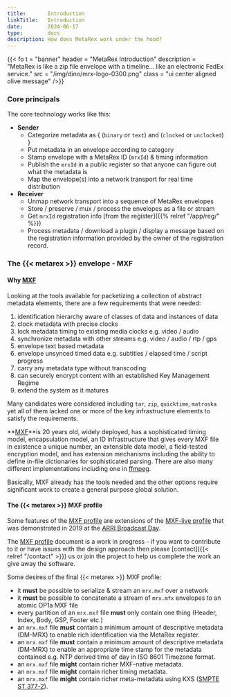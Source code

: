 ```yaml
---
title:       Introduction
linkTitle:   Introduction
date:        2024-06-17
type:        docs
description: How does MetaRex work under the hood?
---
```


{{< fo t = "banner"
    header = "MetaRex Introduction"
    description = "MetaRex is like a zip file envelope with a timeline... like an electronic FedEx service."
    src = "/img/dino/mrx-logo-0300.png"
    class = "ui center aligned olive message"
/>}}

### Core principals

The core technology works like this:

* **Sender**
  * Categorize metadata as { (`binary` or `text`) and (`clocked` or `unclocked`) }
  * Put metadata in an envelope according to category
  * Stamp envelope with a MetaRex ID (`mrxId`) & timing information
  * Publish the `mrxId` in a public register so that anyone can figure out what the metadata is
  * Map the envelope(s) into a network transport for real time distribution
* **Receiver**
  * Unmap network transport into a sequence of MetaRex envelopes
  * Store / preserve / mux / process the envelopes as a file or stream
  * Get `mrxId` registration info [from the register]({{% relref "/app/reg/" %}})
  * Process metadata / download a plugin / display a message based on the
    registration information provided by the owner of the registration record.

### The {{< metarex >}} envelope - MXF

#### Why [MXF](https://www.amazon.co.uk/MXF-Book-Introduction-Material-eXchange/dp/024080693X)

Looking at the tools available for packetizing a collection of abstract metadata
elements, there are a few requirements that were needed:

1. identification hierarchy aware of classes of data and instances of data
2. clock metadata with precise clocks
3. lock metadata timing to existing media clocks e.g. video / audio
4. synchronize metadata with other streams e.g. video / audio / rtp / gps
5. envelope text based metadata
6. envelope unsynced timed data e.g. subtitles / elapsed time / script progress
7. carry any metadata type without transcoding
8. can securely encrypt content with an established Key Management Regime
9. extend the system as it matures

Many candidates were considered including `tar`, `zip`, `quicktime`, `matroska`
yet all of them lacked one or more of the key infrastructure elements to satisfy
the requirements.

**[MXF][01]**is 20 years old, widely deployed, has a sophisticated timing
model, encapsulation model, an ID infrastructure that gives every MXF file in
existence a unique number, an extensible data model, a field-tested encryption
model, and has extension mechanisms including the ability to define in-file
dictionaries for sophisticated parsing. There are also many different
implementations including one in [ffmpeg](httpps://ffmpeg.org).

Basically, MXF already has the tools needed and the other options require
significant work to create a general purpose global solution.

#### The {{< metarex >}} MXF profile

Some features of the [MXF profile] are extensions of the [MXF-live profile] that
was demonstrated in 2019 at the [ARRI Broadcast Day].

The [MXF profile] document is a work in progress - if you want to contribute to
it or have issues with the design approach then please [contact]({{< relref "/contact" >}}) us or join the
project to help us complete the work an give away the software.

Some desires of the final {{< metarex >}} MXF profile:

* it **must** be possible to serialize & stream an `mrx.mxf` over a network
* it **must** be possible to concatenate a stream of `mrx.mfx` envelopes to an
  atomic OP1a MXF file
* every partition of an `mrx.mxf` file **must** only contain one thing (Header,
  Index, Body, GSP, Footer etc.)
* an `mrx.mxf` file **must** contain a minimum amount of descriptive metadata
  (DM-MRX) to enable rich identification via the MetaRex register.
* an `mrx.mxf` file **must** contain a minimum amount of descriptive metadata
  (DM-MRX) to enable an appropriate time stamp for the metadata contained e.g.
  NTP derived time of day in ISO 8601 Timezone format.
* an `mrx.mxf` file **might** contain richer MXF-native metadata.
* an `mrx.mxf` file **might** contain richer timing metadata.
* an `mrx.mxf` file **might** contain richer meta-metadata using KXS ([SMPTE ST
  377-2]).

[01]: https://www.amazon.co.uk/MXF-Book-Introduction-Material-eXchange/dp/024080693X
[ARRI Broadcast Day]: /blog/2019/07/20/mxf-live-at-arri-international-broadcast-day-2019/
[MXF profile]:        /docs/specifications/mrx-envelope-spec/      "Metarex MXF Profile"
[MXF-live profile]:   /docs/specifications/mxf-live-2019/          "MXF Live Profile"
[SMPTE ST 377-2]:     https://doi.org/10.5594/SMPTE.ST377-2.2019   "MXF KXS"
